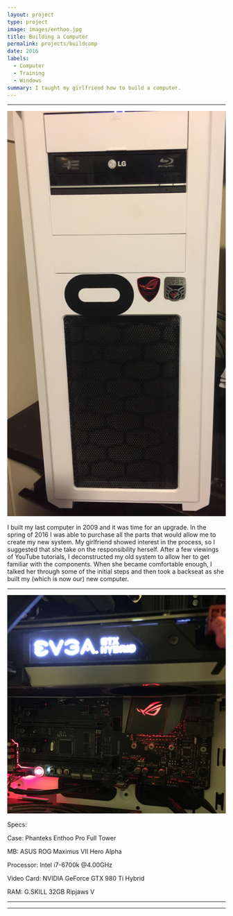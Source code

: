 ```yaml
---
layout: project
type: project
image: images/enthoo.jpg
title: Building a Computer
permalink: projects/buildcomp
date: 2016
labels:
  - Computer
  - Training
  - Windows
summary: I taught my girlfriend how to build a computer.
---
```


<hr> 

<img class="ui left floated medium image" src="../images/pcc.jpg">

I built my last computer in 2009 and it was time for an upgrade. In the spring of 2016 I was able to purchase all the parts that would allow me to create my new system. My girlfriend showed interest in the process, so I suggested that she take on the responsibility herself. After a few viewings of YouTube tutorials, I deconstructed my old system to allow her to get familiar with the components. When she became comfortable enough, I talked her through some of the initial steps and then took a backseat as she built my (which is now our) new computer.

<hr>

<img class="ui image" src="../images/PC2.jpg">

Specs:

Case: Phanteks Enthoo Pro Full Tower

MB: ASUS ROG Maximus VII Hero Alpha

Processor: Intel i7-6700k @4.00GHz

Video Card: NVIDIA GeForce GTX 980 Ti Hybrid

RAM: G.SKILL 32GB Ripjaws V

<hr>
<hr>
